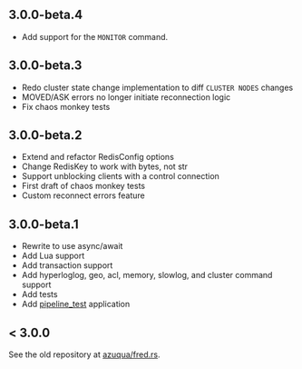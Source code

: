 ## 3.0.0-beta.4

* Add support for the `MONITOR` command.

## 3.0.0-beta.3

* Redo cluster state change implementation to diff `CLUSTER NODES` changes
* MOVED/ASK errors no longer initiate reconnection logic
* Fix chaos monkey tests

## 3.0.0-beta.2

* Extend and refactor RedisConfig options 
* Change RedisKey to work with bytes, not str 
* Support unblocking clients with a control connection 
* First draft of chaos monkey tests 
* Custom reconnect errors feature

## 3.0.0-beta.1

* Rewrite to use async/await
* Add Lua support
* Add transaction support
* Add hyperloglog, geo, acl, memory, slowlog, and cluster command support
* Add tests 
* Add [pipeline_test](bin/pipeline_test) application

## < 3.0.0

See the old repository at [azuqua/fred.rs](https://github.com/azuqua/fred.rs).